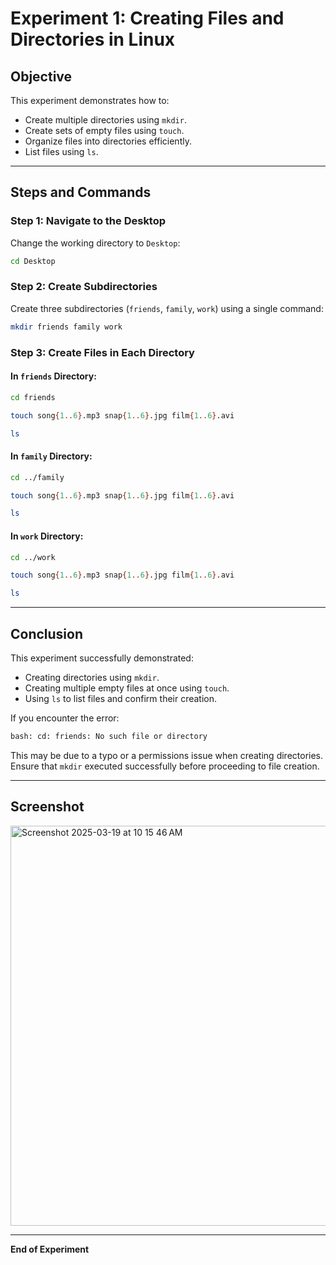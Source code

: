 # Experiment 1: Creating Files and Directories in Linux

## Objective
This experiment demonstrates how to:
- Create multiple directories using `mkdir`.
- Create sets of empty files using `touch`.
- Organize files into directories efficiently.
- List files using `ls`.

---

## Steps and Commands

### **Step 1: Navigate to the Desktop**
Change the working directory to `Desktop`:
```bash
cd Desktop
```

### **Step 2: Create Subdirectories**
Create three subdirectories (`friends`, `family`, `work`) using a single command:
```bash
mkdir friends family work
```

### **Step 3: Create Files in Each Directory**

#### **In `friends` Directory:**
```bash
cd friends

touch song{1..6}.mp3 snap{1..6}.jpg film{1..6}.avi

ls
```

#### **In `family` Directory:**
```bash
cd ../family

touch song{1..6}.mp3 snap{1..6}.jpg film{1..6}.avi

ls
```

#### **In `work` Directory:**
```bash
cd ../work

touch song{1..6}.mp3 snap{1..6}.jpg film{1..6}.avi

ls
```

---

## Conclusion
This experiment successfully demonstrated:
- Creating directories using `mkdir`.
- Creating multiple empty files at once using `touch`.
- Using `ls` to list files and confirm their creation.

If you encounter the error:
```bash
bash: cd: friends: No such file or directory
```
This may be due to a typo or a permissions issue when creating directories. Ensure that `mkdir` executed successfully before proceeding to file creation.

---

## Screenshot
<img width="640" alt="Screenshot 2025-03-19 at 10 15 46 AM" src="https://github.com/user-attachments/assets/1dbbdd5f-fa84-4dcf-9602-b9b756e3d02a" />


---

**End of Experiment**
